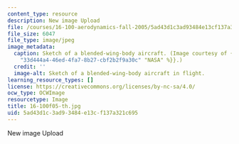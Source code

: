 ```yaml
---
content_type: resource
description: New image Upload
file: /courses/16-100-aerodynamics-fall-2005/5ad43d1c3ad93484e13cf137a321c695_16-100f05-th.jpg
file_size: 6047
file_type: image/jpeg
image_metadata:
  caption: Sketch of a blended-wing-body aircraft. (Image courtesy of {{% resource_link
    "33d444a4-46ed-4fa7-8b27-cbf2b2f9a30c" "NASA" %}}.)
  credit: ''
  image-alt: Sketch of a blended-wing-body aircraft in flight.
learning_resource_types: []
license: https://creativecommons.org/licenses/by-nc-sa/4.0/
ocw_type: OCWImage
resourcetype: Image
title: 16-100f05-th.jpg
uid: 5ad43d1c-3ad9-3484-e13c-f137a321c695
---
```

New image Upload